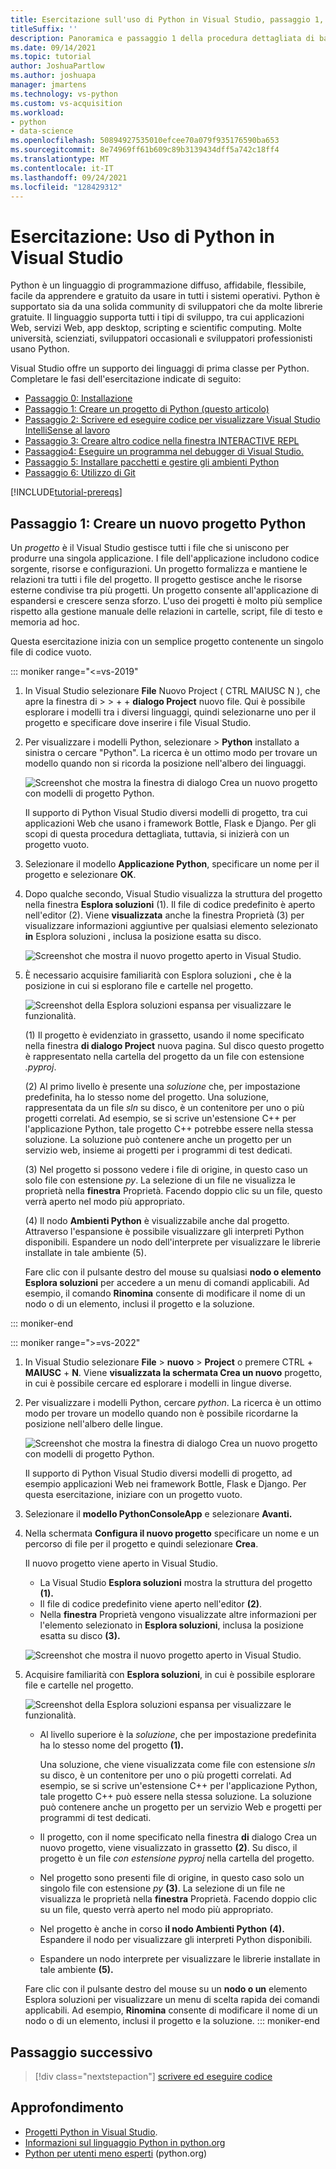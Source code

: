 ```yaml
---
title: Esercitazione sull'uso di Python in Visual Studio, passaggio 1, creare un progetto
titleSuffix: ''
description: Panoramica e passaggio 1 della procedura dettagliata di base delle funzionalità di Python in Visual Studio, inclusi i prerequisiti e la creazione di un nuovo progetto Python.
ms.date: 09/14/2021
ms.topic: tutorial
author: JoshuaPartlow
ms.author: joshuapa
manager: jmartens
ms.technology: vs-python
ms.custom: vs-acquisition
ms.workload:
- python
- data-science
ms.openlocfilehash: 50894927535010efcee70a079f935176590ba653
ms.sourcegitcommit: 8e74969ff61b609c89b3139434dff5a742c18ff4
ms.translationtype: MT
ms.contentlocale: it-IT
ms.lasthandoff: 09/24/2021
ms.locfileid: "128429312"
---
```

# <a name="tutorial-work-with-python-in-visual-studio"></a>Esercitazione: Uso di Python in Visual Studio

Python è un linguaggio di programmazione diffuso, affidabile, flessibile, facile da apprendere e gratuito da usare in tutti i sistemi operativi. Python è supportato sia da una solida community di sviluppatori che da molte librerie gratuite. Il linguaggio supporta tutti i tipi di sviluppo, tra cui applicazioni Web, servizi Web, app desktop, scripting e scientific computing. Molte università, scienziati, sviluppatori occasionali e sviluppatori professionisti usano Python.

Visual Studio offre un supporto dei linguaggi di prima classe per Python. Completare le fasi dell'esercitazione indicate di seguito:

- [Passaggio 0: Installazione](tutorial-working-with-python-in-visual-studio-step-00-installation.md)
- [Passaggio 1: Creare un progetto di Python (questo articolo)](#step-1-create-a-new-python-project)
- [Passaggio 2: Scrivere ed eseguire codice per visualizzare Visual Studio IntelliSense al lavoro](tutorial-working-with-python-in-visual-studio-step-02-writing-code.md)
- [Passaggio 3: Creare altro codice nella finestra INTERACTIVE REPL](tutorial-working-with-python-in-visual-studio-step-03-interactive-repl.md)
- [Passaggio4: Eseguire un programma nel debugger di Visual Studio.](tutorial-working-with-python-in-visual-studio-step-04-debugging.md)
- [Passaggio 5: Installare pacchetti e gestire gli ambienti Python](tutorial-working-with-python-in-visual-studio-step-05-installing-packages.md)
- [Passaggio 6: Utilizzo di Git](tutorial-working-with-python-in-visual-studio-step-06-working-with-git.md)

[!INCLUDE[tutorial-prereqs](includes/tutorial-prereqs.md)]

## <a name="step-1-create-a-new-python-project"></a>Passaggio 1: Creare un nuovo progetto Python

Un *progetto* è il Visual Studio gestisce tutti i file che si uniscono per produrre una singola applicazione. I file dell'applicazione includono codice sorgente, risorse e configurazioni. Un progetto formalizza e mantiene le relazioni tra tutti i file del progetto. Il progetto gestisce anche le risorse esterne condivise tra più progetti. Un progetto consente all'applicazione di espandersi e crescere senza sforzo. L'uso dei progetti è molto più semplice rispetto alla gestione manuale delle relazioni in cartelle, script, file di testo e memoria ad hoc.

Questa esercitazione inizia con un semplice progetto contenente un singolo file di codice vuoto.

::: moniker range="<=vs-2019"
1. In Visual Studio selezionare **File** Nuovo Project ( CTRL MAIUSC N ), che apre la finestra di  >    >    +  +  **dialogo Project** nuovo file. Qui è possibile esplorare i modelli tra i diversi linguaggi, quindi selezionarne uno per il progetto e specificare dove inserire i file Visual Studio.

1. Per visualizzare i modelli Python, selezionare  >  **Python** installato a sinistra o cercare "Python". La ricerca è un ottimo modo per trovare un modello quando non si ricorda la posizione nell'albero dei linguaggi.

    ![Screenshot che mostra la finestra di dialogo Crea un nuovo progetto con modelli di progetto Python.](media/vs-getting-started-python-01-new-project.png)

    Il supporto di Python Visual Studio diversi modelli di progetto, tra cui applicazioni Web che usano i framework Bottle, Flask e Django. Per gli scopi di questa procedura dettagliata, tuttavia, si inizierà con un progetto vuoto.

1. Selezionare il modello **Applicazione Python**, specificare un nome per il progetto e selezionare **OK**.

1. Dopo qualche secondo, Visual Studio visualizza la struttura del progetto nella finestra **Esplora soluzioni** (1). Il file di codice predefinito è aperto nell'editor (2). Viene **visualizzata** anche la finestra Proprietà (3) per visualizzare informazioni aggiuntive per qualsiasi elemento selezionato **in** Esplora soluzioni , inclusa la posizione esatta su disco.

    ![Screenshot che mostra il nuovo progetto aperto in Visual Studio.](media/vs-getting-started-python-02-windows.png)

1. È necessario acquisire familiarità con Esplora soluzioni **,** che è la posizione in cui si esplorano file e cartelle nel progetto.

    ![Screenshot della Esplora soluzioni espansa per visualizzare le funzionalità.](media/vs-getting-started-python-03-solution-explorer.png)

    (1) Il progetto è evidenziato in grassetto, usando il nome specificato nella finestra **di dialogo Project** nuova pagina. Sul disco questo progetto è rappresentato nella cartella del progetto da un file con estensione *.pyproj*.

    (2) Al primo livello è presente una *soluzione* che, per impostazione predefinita, ha lo stesso nome del progetto. Una soluzione, rappresentata da un file *sln* su disco, è un contenitore per uno o più progetti correlati. Ad esempio, se si scrive un'estensione C++ per l'applicazione Python, tale progetto C++ potrebbe essere nella stessa soluzione. La soluzione può contenere anche un progetto per un servizio web, insieme ai progetti per i programmi di test dedicati.

    (3) Nel progetto si possono vedere i file di origine, in questo caso un solo file con estensione *py*. La selezione di un file ne visualizza le proprietà nella **finestra** Proprietà. Facendo doppio clic su un file, questo verrà aperto nel modo più appropriato.

    (4) Il nodo **Ambienti Python** è visualizzabile anche dal progetto. Attraverso l'espansione è possibile visualizzare gli interpreti Python disponibili. Espandere un nodo dell'interprete per visualizzare le librerie installate in tale ambiente (5).

    Fare clic con il pulsante destro del mouse su qualsiasi **nodo o elemento Esplora soluzioni** per accedere a un menu di comandi applicabili. Ad esempio, il comando **Rinomina** consente di modificare il nome di un nodo o di un elemento, inclusi il progetto e la soluzione.

::: moniker-end

::: moniker range=">=vs-2022"
1. In Visual Studio selezionare **File**  >  **nuovo**  >  **Project** o premere CTRL  + **MAIUSC** + **N**. Viene **visualizzata la schermata Crea un nuovo** progetto, in cui è possibile cercare ed esplorare i modelli in lingue diverse.
   
1. Per visualizzare i modelli Python, cercare *python*. La ricerca è un ottimo modo per trovare un modello quando non è possibile ricordarne la posizione nell'albero delle lingue.
   
   ![Screenshot che mostra la finestra di dialogo Crea un nuovo progetto con modelli di progetto Python.](media/vs-2022/getting-started-python-new-project.png)
   
   Il supporto di Python Visual Studio diversi modelli di progetto, ad esempio applicazioni Web nei framework Bottle, Flask e Django. Per questa esercitazione, iniziare con un progetto vuoto.
   
1. Selezionare il **modello PythonConsoleApp** e selezionare **Avanti.**
   
1. Nella schermata **Configura il nuovo progetto** specificare un nome e un percorso di file per il progetto e quindi selezionare **Crea**.
   
   Il nuovo progetto viene aperto in Visual Studio.
   
   - La Visual Studio **Esplora soluzioni** mostra la struttura del progetto **(1).**
   - Il file di codice predefinito viene aperto nell'editor **(2)**.
   - Nella **finestra** Proprietà vengono visualizzate altre informazioni per l'elemento selezionato in **Esplora soluzioni**, inclusa la posizione esatta su disco **(3).**
   
   ![Screenshot che mostra il nuovo progetto aperto in Visual Studio.](media/vs-2022/getting-started-python-windows.png)
   
1. Acquisire familiarità con **Esplora soluzioni**, in cui è possibile esplorare file e cartelle nel progetto.
   
   ![Screenshot della Esplora soluzioni espansa per visualizzare le funzionalità.](media/vs-2022/getting-started-python-solution-explorer.png)
   
   - Al livello superiore è la *soluzione*, che per impostazione predefinita ha lo stesso nome del progetto **(1).**
     
     Una soluzione, che viene visualizzata come file con estensione *sln* su disco, è un contenitore per uno o più progetti correlati. Ad esempio, se si scrive un'estensione C++ per l'applicazione Python, tale progetto C++ può essere nella stessa soluzione. La soluzione può contenere anche un progetto per un servizio Web e progetti per programmi di test dedicati.
   
   - Il progetto, con il nome specificato nella finestra **di** dialogo Crea un nuovo progetto, viene visualizzato in grassetto **(2)**. Su disco, il progetto è un file *con estensione pyproj* nella cartella del progetto.
   
   - Nel progetto sono presenti file di origine, in questo caso solo un singolo file con estensione *py* **(3)**. La selezione di un file ne visualizza le proprietà nella **finestra** Proprietà. Facendo doppio clic su un file, questo verrà aperto nel modo più appropriato.
   
   - Nel progetto è anche in corso **il nodo Ambienti Python** **(4).** Espandere il nodo per visualizzare gli interpreti Python disponibili.
   
   - Espandere un nodo interprete per visualizzare le librerie installate in tale ambiente **(5).**
   
   Fare clic con il pulsante destro del mouse su un **nodo o un** elemento Esplora soluzioni per visualizzare un menu di scelta rapida dei comandi applicabili. Ad esempio, **Rinomina** consente di modificare il nome di un nodo o di un elemento, inclusi il progetto e la soluzione.
::: moniker-end

## <a name="next-step"></a>Passaggio successivo

> [!div class="nextstepaction"]
> [scrivere ed eseguire codice](tutorial-working-with-python-in-visual-studio-step-02-writing-code.md)

## <a name="go-deeper"></a>Approfondimento

- [Progetti Python in Visual Studio](managing-python-projects-in-visual-studio.md).
- [Informazioni sul linguaggio Python in python.org](https://www.python.org)
- [Python per utenti meno esperti](https://www.python.org/about/gettingstarted/) (python.org)
